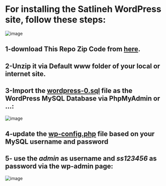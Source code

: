# For installing the Satlineh WordPress site, follow these steps:
![image](https://user-images.githubusercontent.com/6679151/129105894-a1ce449e-1bd5-42f4-a6b1-384e135428cf.png)

## 1-download This Repo Zip Code from [here](https://github.com/Startup-Data/Satluneh-Wordpress/archive/refs/heads/master.zip).
## 2-Unzip it via Default www folder of your local or internet site.
## 3-Import the [**wordpress-0.sql**](https://github.com/Startup-Data/Satluneh-Wordpress/blob/master/wordpress-0.sql) file as the WordPress MySQL Database via PhpMyAdmin or ...:
![image](https://user-images.githubusercontent.com/6679151/129105072-fd92da25-c59a-47b3-8183-644e4c9d4e3a.png)

## 4-update the [**wp-config.php**](https://github.com/Startup-Data/Satluneh-Wordpress/blob/master/wp-config.php) file based on your MySQL username and password
## 5- use the *admin* as username and *ss123456* as password via the wp-admin page:
![image](https://user-images.githubusercontent.com/6679151/129104974-714a98a3-2ce3-4eb3-a515-30e808058090.png)

